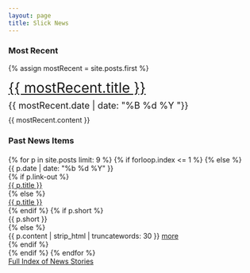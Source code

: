 ```yaml
---
layout: page
title: Slick News
---
```


<div class="row">
	<div class="span8">
		<h3>Most Recent</h3>
		<div class="news-story">
			{% assign mostRecent = site.posts.first %} 
			<div class="news-title" style="font-size: 28px; padding-top: 14px; padding-bottom: 8px;"><a href="{{ mostRecent.url }}">{{ mostRecent.title }}</a></div>
			<div class="news-date" style="font-size: 18px">{{ mostRecent.date | date: "%B %d %Y "}}</div>
			<div class="news-body" style="padding-top: 10px;">{{ mostRecent.content }}</div>
		</div>
	</div>
	<div class="span4">
		<h3 style="margin-bottom: 20px;">Past News Items</h3>
		{% for p in site.posts limit: 9 %}
			{% if forloop.index <= 1 %}
			{% else %}
				<div class="news-item">
					<div class="news-date">{{ p.date | date: "%b %d %Y" }}</div>
					{% if p.link-out %}
						<div class="news-title"><a href="{{ p.link-out }}">{{ p.title }}</a></div>
					{% else %}
						<div class="news-title"><a href="{{ site.baseurl }}{{ p.url }}">{{ p.title }}</a></div>
					{% endif %}
					{% if p.short %}
						<div class="news-body">{{ p.short }}</div>
					{% else %}
						<div class="news-body">{{ p.content | strip_html | truncatewords: 30 }} <a href="{{ site.baseurl }}{{ p.url }}">more</a></div>
					{% endif %}
				</div>			
			{% endif %}
		{% endfor %}		
		<div class="centered"><a href="{{ site.baseurl }}/news/all-news.html">Full Index of News Stories</a></div>
	</div>
</div>